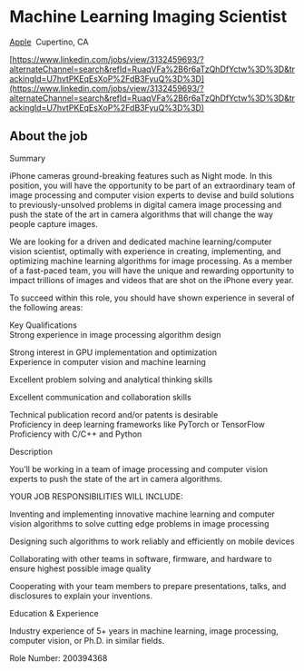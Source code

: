 
# Machine Learning Imaging Scientist

[Apple](https://www.linkedin.com/company/apple/life/)  Cupertino, CA

[https://www.linkedin.com/jobs/view/3132459693/?alternateChannel=search&refId=RuaqVFa%2B6r6aTzQhDfYctw%3D%3D&trackingId=U7hvtPKEqEsXoP%2FdB3FyuQ%3D%3D](https://www.linkedin.com/jobs/view/3132459693/?alternateChannel=search&refId=RuaqVFa%2B6r6aTzQhDfYctw%3D%3D&trackingId=U7hvtPKEqEsXoP%2FdB3FyuQ%3D%3D)

## About the job

  
Summary  
  
iPhone cameras ground-breaking features such as Night mode. In this position, you will have the opportunity to be part of an extraordinary team of image processing and computer vision experts to devise and build solutions to previously-unsolved problems in digital camera image processing and push the state of the art in camera algorithms that will change the way people capture images.  
  
  
We are looking for a driven and dedicated machine learning/computer vision scientist, optimally with experience in creating, implementing, and optimizing machine learning algorithms for image processing. As a member of a fast-paced team, you will have the unique and rewarding opportunity to impact trillions of images and videos that are shot on the iPhone every year.  
  
  
To succeed within this role, you should have shown experience in several of the following areas:  
  
Key Qualifications  
Strong experience in image processing algorithm design  
  
Strong interest in GPU implementation and optimization  
Experience in computer vision and machine learning  
  
Excellent problem solving and analytical thinking skills  
  
Excellent communication and collaboration skills  
  
Technical publication record and/or patents is desirable  
Proficiency in deep learning frameworks like PyTorch or TensorFlow  
Proficiency with C/C++ and Python  
  
Description  
  
You’ll be working in a team of image processing and computer vision experts to push the state of the art in camera algorithms.  
  
  
YOUR JOB RESPONSIBILITIES WILL INCLUDE:  
  
Inventing and implementing innovative machine learning and computer vision algorithms to solve cutting edge problems in image processing  
  
  
Designing such algorithms to work reliably and efficiently on mobile devices  
  
  
Collaborating with other teams in software, firmware, and hardware to ensure highest possible image quality  
  
  
Cooperating with your team members to prepare presentations, talks, and disclosures to explain your inventions.  
  
Education & Experience  
  
Industry experience of 5+ years in machine learning, image processing, computer vision, or Ph.D. in similar fields.  
  
Role Number: 200394368